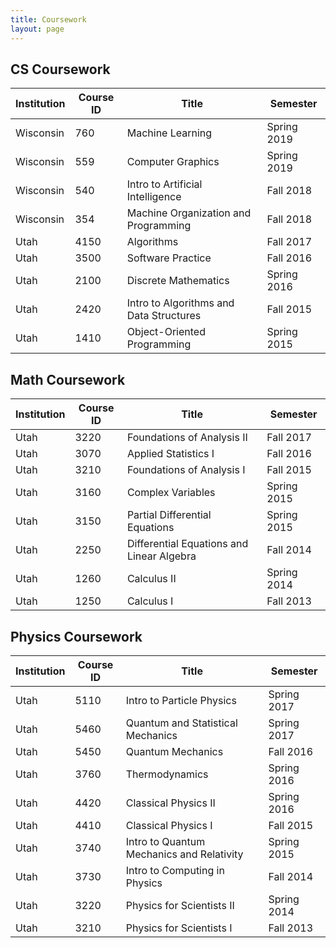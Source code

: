 ```yaml
---
title: Coursework
layout: page
---
```


## CS Coursework

| Institution | Course ID | Title                                   | Semester    |
| ----------- | --------- | --------------------------------------- | ----------- |
| Wisconsin   | 760       | Machine Learning                        | Spring 2019 |
| Wisconsin   | 559       | Computer Graphics                       | Spring 2019 |
| Wisconsin   | 540       | Intro to Artificial Intelligence        | Fall 2018   |
| Wisconsin   | 354       | Machine Organization and Programming    | Fall 2018   |
| Utah        | 4150      | Algorithms                              | Fall 2017   |
| Utah        | 3500      | Software Practice                       | Fall 2016   |
| Utah        | 2100      | Discrete Mathematics                    | Spring 2016 |
| Utah        | 2420      | Intro to Algorithms and Data Structures | Fall 2015   |
| Utah        | 1410      | Object-Oriented Programming             | Spring 2015 |

## Math Coursework

| Institution | Course ID | Title                                     | Semester    |
| ----------- | --------- | ----------------------------------------- | ----------- |
| Utah        | 3220      | Foundations of Analysis II                | Fall 2017   |
| Utah        | 3070      | Applied Statistics I                      | Fall 2016   |
| Utah        | 3210      | Foundations of Analysis I                 | Fall 2015   |
| Utah        | 3160      | Complex Variables                         | Spring 2015 |
| Utah        | 3150      | Partial Differential Equations            | Spring 2015 |
| Utah        | 2250      | Differential Equations and Linear Algebra | Fall 2014   |
| Utah        | 1260      | Calculus II                               | Spring 2014 |
| Utah        | 1250      | Calculus I                                | Fall 2013   |

## Physics Coursework

| Institution | Course ID | Title                                     | Semester    |
| ----------- | --------- | ----------------------------------------- | ----------- |
| Utah        | 5110      | Intro to Particle Physics                 | Spring 2017 |
| Utah        | 5460      | Quantum and Statistical Mechanics         | Spring 2017 |
| Utah        | 5450      | Quantum Mechanics                         | Fall 2016   |
| Utah        | 3760      | Thermodynamics                            | Spring 2016 |
| Utah        | 4420      | Classical Physics II                      | Spring 2016 |
| Utah        | 4410      | Classical Physics I                       | Fall 2015   |
| Utah        | 3740      | Intro to Quantum Mechanics and Relativity | Spring 2015 |
| Utah        | 3730      | Intro to Computing in Physics             | Fall 2014   |
| Utah        | 3220      | Physics for Scientists II                 | Spring 2014 |
| Utah        | 3210      | Physics for Scientists I                  | Fall 2013   |